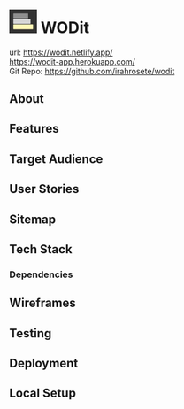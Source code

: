 # <img src='./client/img/wodit-logo.jpg' alt='wodit logo' width='50' /> WODit

url: https://wodit.netlify.app/<br>
https://wodit-app.herokuapp.com/<br>
Git Repo: https://github.com/irahrosete/wodit

## About

## Features

## Target Audience

## User Stories

## Sitemap

## Tech Stack

### Dependencies

## Wireframes

## Testing

## Deployment

## Local Setup
